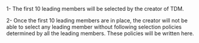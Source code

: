 1- The first 10 leading members will be selected by the creator of TDM.

2- Once the first 10 leading members are in place, the creator will not be able to select any leading member without following selection policies determined by all the leading members. These policies will be written here.
